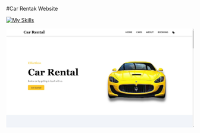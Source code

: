 #Car Rentak Website

[![My Skills](https://skillicons.dev/icons?i=git,html,css,js,tailwind,react)](https://skillicons.dev)

![preview img](/preview.jpg)
